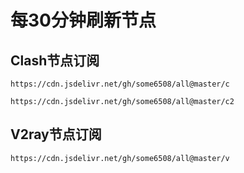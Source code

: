 # 每30分钟刷新节点

## Clash节点订阅
````
https://cdn.jsdelivr.net/gh/some6508/all@master/c
````
````
https://cdn.jsdelivr.net/gh/some6508/all@master/c2
````

## V2ray节点订阅
````
https://cdn.jsdelivr.net/gh/some6508/all@master/v
````
